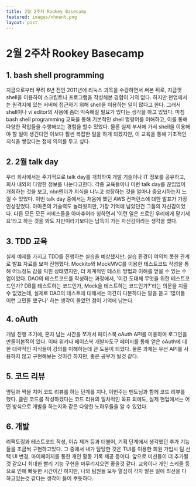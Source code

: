 ```yaml
---
title: 2월 2주차 Rookey Basecamp
featured: images/nhnent.png
layout: post
---
```


# 2월 2주차 Rookey Basecamp

## 1. bash shell programming
지금으로부터 무려 6년 전인 2011년에 리눅스 과목을 수강하면서 써본 뒤로, 지금껏 shell을 이용하여 스크립트나 프로그램을 작성해본 경험이 거의 없다. 하지만 현업에서는 원격지에 있는 서버에 접근하기 위해 shell을 이용하는 일이 많다고 한다. 그래서 shell이나 vi editor의 사용에 좀더 익숙해질 필요가 있다는 생각을 하고 있었다. 마침 bash shell programming 교육을 통해 기본적인 shell 명령어를 이해하고, 이를 통해 다양한 작업들을 수행해보는 경험을 할수 있었다. 물론 실제 부서에 가서 shell을 이용해야 할 일이 생긴다면 이보다 훨씬 복잡한 일을 하게 되겠지만, 이 교육을 통해 기초적인 지식을 쌓았다는 점에 의의를 두고 싶다.

## 2. 2월 talk day
우리 회사에서는 주기적으로 talk day를 개최하여 개발 기술이나 IT 정보를 공유하고, 회사 내외의 다양한 정보를 나눈다고한다. 각종 교육들이나 이런 talk day를 끊임없이 개최하는 것을 보고, nhn엔터가 지식을 나누고 성장하는 것을 얼마나 중요시하는지 느낄 수 있었다. 이번 talk day 중에서는 처음에 했던 AWS 컨퍼런스에 대한 발표가 가장 인상깊었다. 아마존의 기술력도 놀라웠지만, 가장 기억에 남았던건 그들의 자신감이었다. 다른 모든 모든 서비스들을 아마추어라 칭하면서 '이런 일은 프로인 우리에게 맡기세요'라고 하는 것을 봐도 자만이라기보다는 납득이 가는 자신감이라는 생각을 했다.

## 3. TDD 교육
실제 예제를 가지고 TDD를 진행하는 실습을 예상했지만, 실습 환경이 여의치 못한 관계로 발표 자료를 보며 진행했다. Mockito와 MockMVC를 이용한 테스트코드 작성을 통해 어느정도 감을 익힌 상태였지만, 더 체계적인 테스트 방법과 이해를 얻을 수 있는 수업이었다. DAO의 테스트코드를 작성하는 과정에서, '이건 도대체 무엇을 위한 테스트코드인가? DB를 테스트하는 코드인가, Mock을 테스트하는 코드인가?'라는 의문을 지울 수 없었는데, 실제로 DAO의 테스트에 대해서는 의견이 다분하다는 말을 듣고 '많이들 이런 고민들 했구나' 하는 생각이 들었던 점이 기억에 남는다.

## 4. oAuth
개발 진행 초기에, 혼자 남는 시간을 쪼개서 페이스북 oAuth API를 이용하여 로그인을 만들어본적이 있다. 이때 위키나 페이스북 개발자도구 페이지를 통해 얻은 oAuth에 대한 대략적인 지식들이 강의를 이해하는데 큰 도움이 되었다. 물론 과제는 우선 API를 사용하지 않고 구현해보는 것이긴 하지만, 좋은 공부가 될것 같다.

## 5. 코드 리뷰
옆팀과 짝을 지어 코드 리뷰를 하는 단계를 지나, 이번주는 멘토님과 함께 코드 리뷰를 했다. 클린 코드를 작성하겠다는 코드 리뷰의 일차적인 목표 외에도, 실제 현업에서는 어떤 방식으로 개발을 하는지와 같은 다양한 노하우들을 알 수 있었다.

## 6. 개발
리팩토링과 테스트코드 작성, 이슈 제거 등과 더불어, 기획 단계에서 생각했던 추가 기능들을 조금씩 구현하고있다. 그 중에서 내가 담당한 것은 TUI를 이용한 회원 가입시 팀 선택 UI 변경, 마이페이지를 통한 개인 활동 기록 제공 등이다. 앞으로 미션들이 더 추가될것 같으니 최대한 빨리 기능 구현을 마무리지으면 좋을것 같다. 교육이나 개인 스케줄 등으로 인해 빠듯한 시간이긴 하지만, 나와 팀원들 모두 열심히 각자 맡은 일에 최선을 다하고있는것 같다는 생각이 들어 뿌듯하다.
